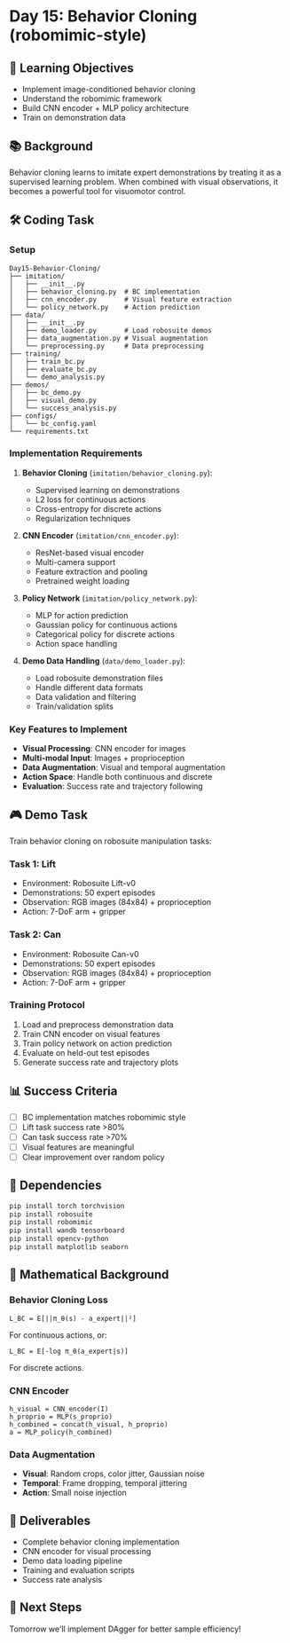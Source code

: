 # Day 15: Behavior Cloning (robomimic-style)

## 🎯 Learning Objectives
- Implement image-conditioned behavior cloning
- Understand the robomimic framework
- Build CNN encoder + MLP policy architecture
- Train on demonstration data

## 📚 Background
Behavior cloning learns to imitate expert demonstrations by treating it as a supervised learning problem. When combined with visual observations, it becomes a powerful tool for visuomotor control.

## 🛠️ Coding Task

### Setup
```
Day15-Behavior-Cloning/
├── imitation/
│   ├── __init__.py
│   ├── behavior_cloning.py  # BC implementation
│   ├── cnn_encoder.py       # Visual feature extraction
│   └── policy_network.py    # Action prediction
├── data/
│   ├── __init__.py
│   ├── demo_loader.py       # Load robosuite demos
│   ├── data_augmentation.py # Visual augmentation
│   └── preprocessing.py     # Data preprocessing
├── training/
│   ├── train_bc.py
│   ├── evaluate_bc.py
│   └── demo_analysis.py
├── demos/
│   ├── bc_demo.py
│   ├── visual_demo.py
│   └── success_analysis.py
├── configs/
│   └── bc_config.yaml
└── requirements.txt
```

### Implementation Requirements

1. **Behavior Cloning** (`imitation/behavior_cloning.py`):
   - Supervised learning on demonstrations
   - L2 loss for continuous actions
   - Cross-entropy for discrete actions
   - Regularization techniques

2. **CNN Encoder** (`imitation/cnn_encoder.py`):
   - ResNet-based visual encoder
   - Multi-camera support
   - Feature extraction and pooling
   - Pretrained weight loading

3. **Policy Network** (`imitation/policy_network.py`):
   - MLP for action prediction
   - Gaussian policy for continuous actions
   - Categorical policy for discrete actions
   - Action space handling

4. **Demo Data Handling** (`data/demo_loader.py`):
   - Load robosuite demonstration files
   - Handle different data formats
   - Data validation and filtering
   - Train/validation splits

### Key Features to Implement

- **Visual Processing**: CNN encoder for images
- **Multi-modal Input**: Images + proprioception
- **Data Augmentation**: Visual and temporal augmentation
- **Action Space**: Handle both continuous and discrete
- **Evaluation**: Success rate and trajectory following

## 🎮 Demo Task
Train behavior cloning on robosuite manipulation tasks:

### Task 1: Lift
- Environment: Robosuite Lift-v0
- Demonstrations: 50 expert episodes
- Observation: RGB images (84x84) + proprioception
- Action: 7-DoF arm + gripper

### Task 2: Can
- Environment: Robosuite Can-v0  
- Demonstrations: 50 expert episodes
- Observation: RGB images (84x84) + proprioception
- Action: 7-DoF arm + gripper

### Training Protocol
1. Load and preprocess demonstration data
2. Train CNN encoder on visual features
3. Train policy network on action prediction
4. Evaluate on held-out test episodes
5. Generate success rate and trajectory plots

## 📊 Success Criteria
- [ ] BC implementation matches robomimic style
- [ ] Lift task success rate >80%
- [ ] Can task success rate >70%
- [ ] Visual features are meaningful
- [ ] Clear improvement over random policy

## 🔧 Dependencies
```bash
pip install torch torchvision
pip install robosuite
pip install robomimic
pip install wandb tensorboard
pip install opencv-python
pip install matplotlib seaborn
```

## 📝 Mathematical Background

### Behavior Cloning Loss
```
L_BC = E[||π_θ(s) - a_expert||²]
```

For continuous actions, or:
```
L_BC = E[-log π_θ(a_expert|s)]
```

For discrete actions.

### CNN Encoder
```
h_visual = CNN_encoder(I)
h_proprio = MLP(s_proprio)
h_combined = concat(h_visual, h_proprio)
a = MLP_policy(h_combined)
```

### Data Augmentation
- **Visual**: Random crops, color jitter, Gaussian noise
- **Temporal**: Frame dropping, temporal jittering
- **Action**: Small noise injection

## 📝 Deliverables
- Complete behavior cloning implementation
- CNN encoder for visual processing
- Demo data loading pipeline
- Training and evaluation scripts
- Success rate analysis

## 🚀 Next Steps
Tomorrow we'll implement DAgger for better sample efficiency!
